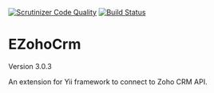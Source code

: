 [![Scrutinizer Code Quality](https://scrutinizer-ci.com/g/dmitry-kulikov/EZohoCrm/badges/quality-score.png?b=scrutinizer)](https://scrutinizer-ci.com/g/dmitry-kulikov/EZohoCrm/?branch=scrutinizer)
[![Build Status](https://scrutinizer-ci.com/g/dmitry-kulikov/EZohoCrm/badges/build.png?b=scrutinizer)](https://scrutinizer-ci.com/g/dmitry-kulikov/EZohoCrm/build-status/scrutinizer)

EZohoCrm
========

Version 3.0.3

An extension for Yii framework to connect to Zoho CRM API.
